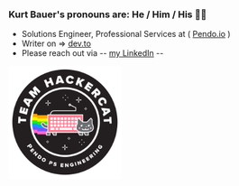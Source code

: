 ### Kurt Bauer's pronouns are: He / Him / His 👋🏽

- Solutions Engineer, Professional Services at ( [Pendo.io](https://www.pendo.io/) )
- Writer on => [dev.to](https://dev.to/krtb)
- Please reach out via -- [my LinkedIn](https://www.linkedin.com/in/kurt-bauer/) --

<img src="./2022-05-06_team_hackercat.png" width="200" height="200" />